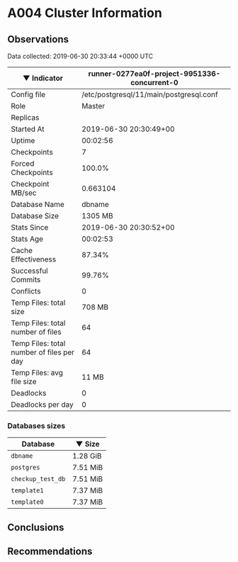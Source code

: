 # A004 Cluster Information #

## Observations ##
Data collected: 2019-06-30 20:33:44 +0000 UTC  

|&#9660;&nbsp;Indicator | runner-0277ea0f-project-9951336-concurrent-0 |
|--------|-------|
|Config file |/etc/postgresql/11/main/postgresql.conf|
|Role |Master|
|Replicas ||
|Started At |2019-06-30&nbsp;20:30:49+00|
|Uptime |00:02:56|
|Checkpoints |7|
|Forced Checkpoints |100.0%|
|Checkpoint MB/sec |0.663104|
|Database Name |dbname|
|Database Size |1305&nbsp;MB|
|Stats Since |2019-06-30&nbsp;20:30:52+00|
|Stats Age |00:02:53|
|Cache Effectiveness |87.34%|
|Successful Commits |99.76%|
|Conflicts |0|
|Temp Files: total size |708&nbsp;MB|
|Temp Files: total number of files |64|
|Temp Files: total number of files per day |64|
|Temp Files: avg file size |11&nbsp;MB|
|Deadlocks |0|
|Deadlocks per day |0|


### Databases sizes ###

| Database | &#9660;&nbsp;Size |
|----------|--------|
| `dbname` | 1.28&nbsp;GiB |
| `postgres` | 7.51&nbsp;MiB |
| `checkup_test_db` | 7.51&nbsp;MiB |
| `template1` | 7.37&nbsp;MiB |
| `template0` | 7.37&nbsp;MiB |


## Conclusions ##


## Recommendations ##


